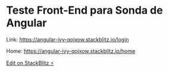 # Teste Front-End para Sonda de Angular

Link: https://angular-ivy-qojxow.stackblitz.io/login

Home: https://angular-ivy-qojxow.stackblitz.io/home

[Edit on StackBlitz ⚡️](https://stackblitz.com/edit/angular-ivy-qojxow)
